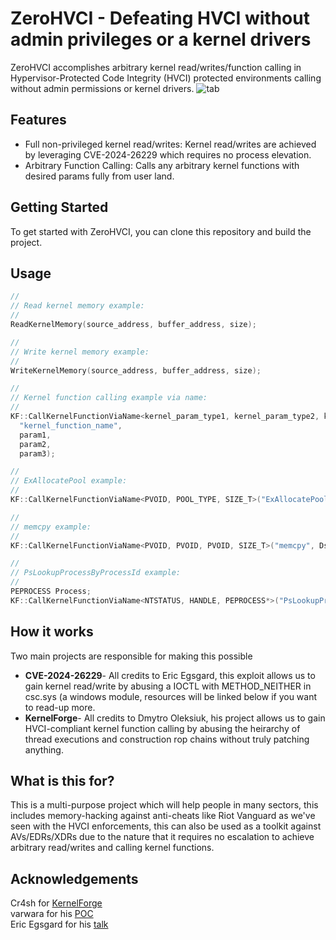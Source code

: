 
<h1 align="left">
  ZeroHVCI - Defeating HVCI without admin privileges or a kernel drivers
</h1>

ZeroHVCI accomplishes arbitrary kernel read/writes/function calling in Hypervisor-Protected Code Integrity (HVCI) protected environments calling without admin permissions or kernel drivers.
<img src="https://i.imgur.com/iLXYB7S.png" alt="tab">
<h2>Features</h2>
<ul>
  <li>Full non-privileged kernel read/writes: Kernel read/writes are achieved by leveraging CVE-2024-26229 which requires no process elevation.</li>
  <li>Arbitrary Function Calling: Calls any arbitrary kernel functions with desired params fully from user land.</li>
</ul>

<h2>Getting Started</h2>
<p>To get started with ZeroHVCI, you can clone this repository and build the project.</p>
<h2>Usage</h2>

```C++
//
// Read kernel memory example:
//
ReadKernelMemory(source_address, buffer_address, size);
```

```C++
//
// Write kernel memory example:
//
WriteKernelMemory(source_address, buffer_address, size);
```

```C++
//
// Kernel function calling example via name:
//
KF::CallKernelFunctionViaName<kernel_param_type1, kernel_param_type2, kernel_param_type3>(
  "kernel_function_name",
  param1,
  param2,
  param3);
```

```C++
//
// ExAllocatePool example:
//
KF::CallKernelFunctionViaName<PVOID, POOL_TYPE, SIZE_T>("ExAllocatePool", PoolType, Size);
```

```C++
//
// memcpy example:
//
KF::CallKernelFunctionViaName<PVOID, PVOID, PVOID, SIZE_T>("memcpy", Dst, Src, Size);
```

```C++
//
// PsLookupProcessByProcessId example:
//
PEPROCESS Process;
KF::CallKernelFunctionViaName<NTSTATUS, HANDLE, PEPROCESS*>("PsLookupProcessByProcessId", ProcessHandle, &Process);
```

<h2>How it works</h2>
<p>Two main projects are responsible for making this possible</p>
<ul>
  <li> <b>CVE-2024-26229</b>- All credits to Eric Egsgard, this exploit allows us to gain kernel read/write by abusing a IOCTL with METHOD_NEITHER in csc.sys (a windows module, resources will be linked below if you want to read-up more.</li>
  <li> <b>KernelForge</b>- All credits to Dmytro Oleksiuk, his project allows us to gain HVCI-compliant kernel function calling by abusing the heirarchy of thread executions and construction rop chains without truly patching anything.</li>
</ul>


<h2>What is this for?</h2>
<p>This is a multi-purpose project which will help people in many sectors, this includes memory-hacking against anti-cheats like Riot Vanguard as we've seen with the HVCI enforcements, this can also be used as a toolkit against AVs/EDRs/XDRs due to the nature that it requires no escalation to
achieve arbitrary read/writes and calling kernel functions.</p>

<h2>Acknowledgements</h2>

Cr4sh for [KernelForge](https://github.com/Cr4sh/KernelForge)<br>
varwara for his [POC](https://github.com/varwara/CVE-2024-26229)<br>
Eric Egsgard for his [talk](https://www.youtube.com/watch?v=2eHsnZ4BeDI)

